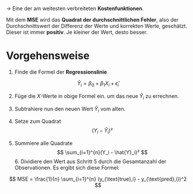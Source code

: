 
-> Eine der am weitesten verbreiteten **Kostenfunktionen**.

Mit dem **MSE** wird das **Quadrat der durchschnittlichen Fehler**, also der Durchschnittswert der Differenz der Werte und korrekten Werte, geschätzt. Dieser ist immer **positiv**. Je kleiner der Wert, desto besser.

# Vorgehensweise

1. Finde die Formel der **Regressionslinie**
   
$$
\hat{Y}_i = \beta_0 + \beta_1X_i + \hat{\epsilon}_i
$$

2. Füge die $X$-Werte in obige Formel ein. um das neue $\hat{Y}_i$ zu errechnen.
   
3. Subtrahiere nun den neuen Wert $\hat{Y}_i$ vom alten.

4. Setze zum Quadrat
   $$
	   (Y_i - \hat{Y}_i)²
$$

5. Summiere alle Quadrate $$
   \sum_{i=1}^{n}(Y_i - \hat{Y}_i)²
   $$
   6. Dividiere den Wert aus Schritt 5 durch die Gesamtanzahl der Observationen. Es ergibt sich diese Formel:

$$
MSE = \frac{1}{n} \sum_{i=1}^{n} (y_{\text{true},i} - y_{\text{pred},i})^2
$$



